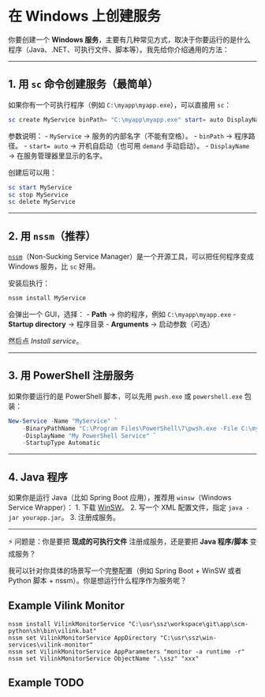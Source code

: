 # 在 Windows 上创建服务

你要创建一个 **Windows
服务**，主要有几种常见方式，取决于你要运行的是什么程序（Java、.NET、可执行文件、脚本等）。我先给你介绍通用的方法：

------------------------------------------------------------------------

## 1. 用 `sc` 命令创建服务（最简单）

如果你有一个可执行程序（例如 `C:\myapp\myapp.exe`），可以直接用 `sc`：

``` powershell
sc create MyService binPath= "C:\myapp\myapp.exe" start= auto DisplayName= "My Custom Service"
```

参数说明： - `MyService` → 服务的内部名字（不能有空格）。 - `binPath` →
程序路径。 - `start= auto` → 开机自启动（也可用 `demand` 手动启动）。 -
`DisplayName` → 在服务管理器里显示的名字。

创建后可以用：

``` powershell
sc start MyService
sc stop MyService
sc delete MyService
```

------------------------------------------------------------------------

## 2. 用 `nssm`（推荐）

[`nssm`](https://nssm.cc/)（Non-Sucking Service
Manager）是一个开源工具，可以把任何程序变成 Windows 服务，比 `sc` 好用。

安装后执行：

``` powershell
nssm install MyService
```

会弹出一个 GUI，选择： - **Path** → 你的程序，例如
`C:\myapp\myapp.exe` - **Startup directory** → 程序目录 - **Arguments**
→ 启动参数（可选）

然后点 *Install service*。

------------------------------------------------------------------------

## 3. 用 PowerShell 注册服务

如果你要运行的是 PowerShell 脚本，可以先用 `pwsh.exe` 或
`powershell.exe` 包装：

``` powershell
New-Service -Name "MyService" `
    -BinaryPathName "C:\Program Files\PowerShell\7\pwsh.exe -File C:\myapp\script.ps1" `
    -DisplayName "My PowerShell Service" `
    -StartupType Automatic
```

------------------------------------------------------------------------

## 4. Java 程序

如果你是运行 Java（比如 Spring Boot 应用），推荐用 `winsw`（Windows
Service Wrapper）： 1. 下载 [WinSW](https://github.com/winsw/winsw)。 2.
写一个 XML 配置文件，指定 `java -jar yourapp.jar`。 3. 注册成服务。

------------------------------------------------------------------------

⚡ 问题是：你是要把 **现成的可执行文件** 注册成服务，还是要把 **Java
程序/脚本** 变成服务？

我可以针对你具体的场景写一个完整配置（例如 Spring Boot + WinSW 或者
Python 脚本 + nssm）。你是想运行什么程序作为服务呢？

## Example Vilink Monitor

```
nssm install VilinkMonitorService "C:\usr\ssz\workspace\git\app\scm-python\sh\bin\vilink.bat"
nssm set VilinkMonitorService AppDirectory "C:\usr\ssz\win-services\vilink-monitor"
nssm set VilinkMonitorService AppParameters "monitor -a runtime -r"
nssm set VilinkMonitorService ObjectName ".\ssz" "xxx"
```

## Example TODO
